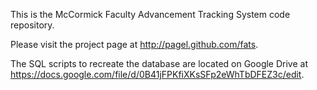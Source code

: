 This is the McCormick Faculty Advancement Tracking System code repository.

Please visit the project page at http://pagel.github.com/fats.

The SQL scripts to recreate the database are located on Google Drive at https://docs.google.com/file/d/0B41jFPKfiXKsSFp2eWhTbDFEZ3c/edit.
